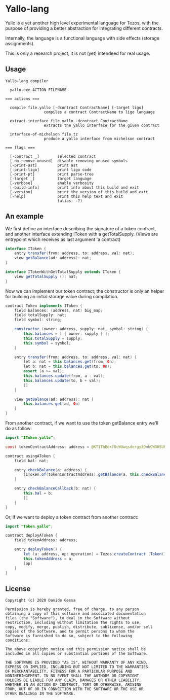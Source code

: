 # Yallo-lang

Yallo is a yet another high level experimental language for Tezos, with the purpose of providing a better abstraction for integrating different contracts.

Internally, the language is a functional language with side effects \(storage assignments\).

This is only a research project, it is not \(yet\) intendeed for real usage.

## Usage

```text
Yallo-lang compiler

  yallo.exe ACTION FILENAME

=== actions ===

  compile file.yallo [-dcontract ContractName] [-target ligo]
                 compiles a contract ContractName to ligo language

  extract-interface file.yallo -dcontract ContractName
                 extracts the yallo interface for the given contract

  interface-of-michelson file.tz
                 produce a yallo interface from michelson contract

=== flags ===

  [-contract _]        selected contract
  [-no-remove-unused]  disable removing unused symbols
  [-print-ast]         print ast
  [-print-ligo]        print ligo code
  [-print-pt]          print parse-tree
  [-target _]          target language
  [-verbose]           enable verbosity
  [-build-info]        print info about this build and exit
  [-version]           print the version of this build and exit
  [-help]              print this help text and exit
                       (alias: -?)
```

## An example

We first define an interface describing the signature of a token contract, and another interface extending IToken with a getTotalSupply. \(Views are entrypoint which receives as last argument 'a contract\)

```java
interface IToken {
    entry transfer(from: address, to: address, val: nat);
    view getBalance(ad: address): nat;
}

interface ITokenWithGetTotalSupply extends IToken {
    view getTotalSupply (): nat;
}
```

Now we can implement our token contract; the constructor is only an helper for building an initial storage value during compilation.

```java
contract Token implements IToken {
    field balances: (address, nat) big_map;
    field totalSupply: nat;
    field symbol: string;

    constructor (owner: address, supply: nat, symbol: string) {
        this.balances = [ { owner: supply } ];
        this.totalSupply = supply;
        this.symbol = symbol;
    }

    entry transfer(from: address, to: address, val: nat) {
        let a: nat = this.balances.get(from, 0n);
        let b: nat = this.balances.get(to, 0n);
        assert (a >= val);
        this.balances.update(from, a - val);
        this.balances.update(to, b + val); 
        []
    }

    view getBalance(ad: address): nat {
        this.balances.get(ad, 0n)
    }
}
```

From another contract, if we want to use the token getBalance entry we'll do as follow:

```java
import "IToken.yallo";

const tokenContractAddress: address = @KT1ThEdxfUcWUwqsdergy3QnbCWGHSUHeHJq;

contract usingAToken {
    field bal: nat;

    entry checkBalance(a: address) {
        [IToken.of(tokenContractAddress).getBalance(a, this.checkBalanceCallback)]
    }

    entry checkBalanceCallback(b: nat) {
        this.bal = b;
        []
    }
}
```

Or, if we want to deploy a token contract from another contract:

```java
import "Token.yallo";

contract deployAToken {
    field tokenAddress: address;

    entry deployToken() {
        let (a: address, op: operation) = Tezos.createContract (Token(100, "ourToken"), None, 0);
        this.tokenAddress = a;
        [op]
    }
}
```

## License

```text
Copyright (c) 2020 Davide Gessa

Permission is hereby granted, free of charge, to any person
obtaining a copy of this software and associated documentation
files (the "Software"), to deal in the Software without
restriction, including without limitation the rights to use,
copy, modify, merge, publish, distribute, sublicense, and/or sell
copies of the Software, and to permit persons to whom the
Software is furnished to do so, subject to the following
conditions:

The above copyright notice and this permission notice shall be
included in all copies or substantial portions of the Software.

THE SOFTWARE IS PROVIDED "AS IS", WITHOUT WARRANTY OF ANY KIND,
EXPRESS OR IMPLIED, INCLUDING BUT NOT LIMITED TO THE WARRANTIES
OF MERCHANTABILITY, FITNESS FOR A PARTICULAR PURPOSE AND
NONINFRINGEMENT. IN NO EVENT SHALL THE AUTHORS OR COPYRIGHT
HOLDERS BE LIABLE FOR ANY CLAIM, DAMAGES OR OTHER LIABILITY,
WHETHER IN AN ACTION OF CONTRACT, TORT OR OTHERWISE, ARISING
FROM, OUT OF OR IN CONNECTION WITH THE SOFTWARE OR THE USE OR
OTHER DEALINGS IN THE SOFTWARE.
```

